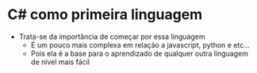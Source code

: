 #  C# como primeira linguagem

- Trata-se da importância de começar por essa linguagem
    - É um pouco mais complexa em relação a javascript, python e etc...
    - Pois ela é a base para o aprendizado de qualquer outra linguagem de nível mais fácil
    